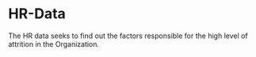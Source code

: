 # HR-Data
The HR data seeks to find out the factors responsible for the high level of attrition in the Organization. 
